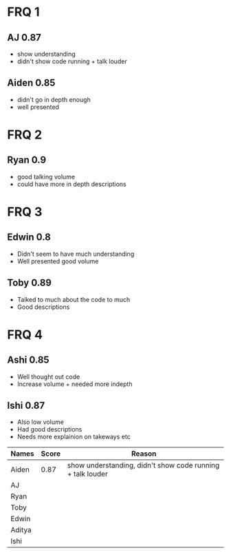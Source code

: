 # FRQ 1

## AJ 0.87
- show understanding
- didn't show code running + talk louder

## Aiden 0.85
- didn't go in depth enough
- well presented

# FRQ 2

## Ryan 0.9
- good talking volume
- could have more in depth descriptions


# FRQ 3

## Edwin 0.8
- Didn't seem to have much understanding
- Well presented good volume

## Toby 0.89
- Talked to much about the code to much
- Good descriptions

# FRQ 4

## Ashi 0.85
- Well thought out code
- Increase volume + needed more indepth

## Ishi 0.87

- Also low volume
- Had good descriptions
- Needs more explainion on takeways etc

| Names  | Score | Reason |
|--------|-------|--------|
| Aiden  |    0.87   |   show understanding, didn't show code running + talk louder    |
| AJ     |       |        |
| Ryan   |       |        |
| Toby   |       |        |
| Edwin  |       |        |
| Aditya |       |        |
| Ishi   |       |        |